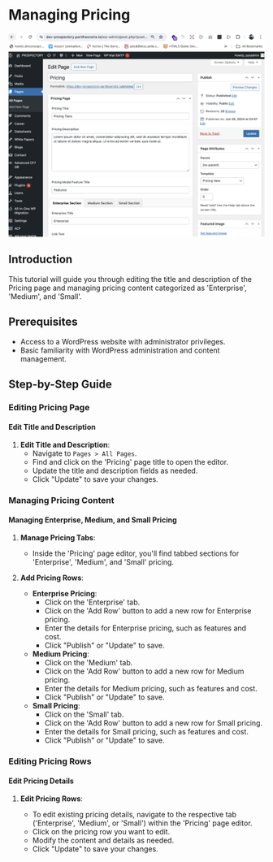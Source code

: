 # Managing Pricing

![Pricing Pages](assets/pricing.png)

## Introduction

This tutorial will guide you through editing the title and description of the Pricing page and managing pricing content categorized as 'Enterprise', 'Medium', and 'Small'.

## Prerequisites

- Access to a WordPress website with administrator privileges.
- Basic familiarity with WordPress administration and content management.

## Step-by-Step Guide

### Editing Pricing Page

#### Edit Title and Description

1. **Edit Title and Description**:
   - Navigate to `Pages > All Pages`.
   - Find and click on the 'Pricing' page title to open the editor.
   - Update the title and description fields as needed.
   - Click "Update" to save your changes.

### Managing Pricing Content

#### Managing Enterprise, Medium, and Small Pricing

1. **Manage Pricing Tabs**:

   - Inside the 'Pricing' page editor, you'll find tabbed sections for 'Enterprise', 'Medium', and 'Small' pricing.

2. **Add Pricing Rows**:
   - **Enterprise Pricing**:
     - Click on the 'Enterprise' tab.
     - Click on the 'Add Row' button to add a new row for Enterprise pricing.
     - Enter the details for Enterprise pricing, such as features and cost.
     - Click "Publish" or "Update" to save.
   - **Medium Pricing**:
     - Click on the 'Medium' tab.
     - Click on the 'Add Row' button to add a new row for Medium pricing.
     - Enter the details for Medium pricing, such as features and cost.
     - Click "Publish" or "Update" to save.
   - **Small Pricing**:
     - Click on the 'Small' tab.
     - Click on the 'Add Row' button to add a new row for Small pricing.
     - Enter the details for Small pricing, such as features and cost.
     - Click "Publish" or "Update" to save.

### Editing Pricing Rows

#### Edit Pricing Details

1. **Edit Pricing Rows**:

   - To edit existing pricing details, navigate to the respective tab ('Enterprise', 'Medium', or 'Small') within the 'Pricing' page editor.
   - Click on the pricing row you want to edit.
   - Modify the content and details as needed.
   - Click "Update" to save your changes.

   <br><br><br><br><br>
